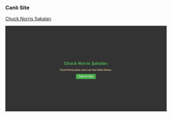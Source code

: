### Canlı Site
[Chuck Norris Şakaları](https://github-username.github.io/repository-name)


![Proje Ekran Görüntüsü](ss.PNG)